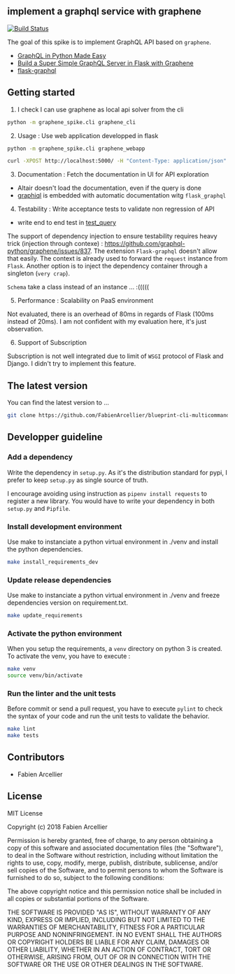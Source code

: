 ## implement a graphql service with graphene

[![Build Status](https://travis-ci.org/FabienArcellier/blueprint-cli-multicommands-python.svg?branch=master)](https://travis-ci.org/FabienArcellier/blueprint-cli-multicommands-python)

The goal of this spike is to implement GraphQL API based on `graphene`.

* [GraphQL in Python Made Easy](https://graphene-python.org/)
* [Build a Super Simple GraphQL Server in Flask with Graphene](https://www.youtube.com/watch?v=oQc7DC3srNM)
* [flask-graphql](https://github.com/graphql-python/flask-graphql)

## Getting started

1. I check I can use graphene as local api solver from the cli

```bash
python -m graphene_spike.cli graphene_cli
```

2. Usage : Use web application developped in flask

```bash
python -m graphene_spike.cli graphene_webapp
```

```bash
curl -XPOST http://localhost:5000/ -H "Content-Type: application/json" -d '{ hello(name: "GraphQL", age: 25) }'
```

3. Documentation : Fetch the documentation in UI for API exploration

* Altair doesn't load the documentation, even if the query is done
* [graphiql](https://github.com/graphql/graphiql) is embedded with automatic documentation witg ``flask_graphql``

4. Testability : Write acceptance tests to validate non regression of API

* write end to end test in [test_query](acceptances/test_query.py)

The support of dependency injection to ensure testability requires heavy trick (injection through contexe) : https://github.com/graphql-python/graphene/issues/837.
The extension `Flask-graphql` doesn't allow that easily. The context is already used to forward the `request` instance from `Flask`.
Another option is to inject the dependency container through a singleton (`very crap`).

`Schema` take a class instead of an instance ... :(((((

5. Performance : Scalability on PaaS environment

Not evaluated, there is an overhead of 80ms in regards of Flask (100ms instead of 20ms). I am not
confident with my evaluation here, it's just observation.

6. Support of Subscription

Subscription is not well integrated due to limit of `WSGI` protocol of Flask and Django. I didn't try
to implement this feature.


## The latest version

You can find the latest version to ...

```bash
git clone https://github.com/FabienArcellier/blueprint-cli-multicommands-python.git
```

## Developper guideline

### Add a dependency

Write the dependency in ``setup.py``. As it's the distribution standard for pypi,
I prefer to keep ``setup.py`` as single source of truth.

I encourage avoiding using instruction as ``pipenv install requests`` to register
a new library. You would have to write your dependency in both ``setup.py`` and ``Pipfile``.

### Install development environment

Use make to instanciate a python virtual environment in ./venv and install the
python dependencies.

```bash
make install_requirements_dev
```

### Update release dependencies

Use make to instanciate a python virtual environment in ./venv and freeze
dependencies version on requirement.txt.

```bash
make update_requirements
```

### Activate the python environment

When you setup the requirements, a `venv` directory on python 3 is created.
To activate the venv, you have to execute :

```bash
make venv
source venv/bin/activate
```

### Run the linter and the unit tests

Before commit or send a pull request, you have to execute `pylint` to check the syntax
of your code and run the unit tests to validate the behavior.

```bash
make lint
make tests
```

## Contributors

* Fabien Arcellier

## License

MIT License

Copyright (c) 2018 Fabien Arcellier

Permission is hereby granted, free of charge, to any person obtaining a copy
of this software and associated documentation files (the "Software"), to deal
in the Software without restriction, including without limitation the rights
to use, copy, modify, merge, publish, distribute, sublicense, and/or sell
copies of the Software, and to permit persons to whom the Software is
furnished to do so, subject to the following conditions:

The above copyright notice and this permission notice shall be included in all
copies or substantial portions of the Software.

THE SOFTWARE IS PROVIDED "AS IS", WITHOUT WARRANTY OF ANY KIND, EXPRESS OR
IMPLIED, INCLUDING BUT NOT LIMITED TO THE WARRANTIES OF MERCHANTABILITY,
FITNESS FOR A PARTICULAR PURPOSE AND NONINFRINGEMENT. IN NO EVENT SHALL THE
AUTHORS OR COPYRIGHT HOLDERS BE LIABLE FOR ANY CLAIM, DAMAGES OR OTHER
LIABILITY, WHETHER IN AN ACTION OF CONTRACT, TORT OR OTHERWISE, ARISING FROM,
OUT OF OR IN CONNECTION WITH THE SOFTWARE OR THE USE OR OTHER DEALINGS IN THE
SOFTWARE.
